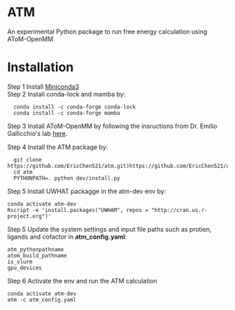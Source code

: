 ATM
==========================
An experimental Python package to run free energy calculation using AToM-OpenMM

Installation
============

Step 1 Install [Miniconda3](https://docs.conda.io/projects/miniconda/en/latest/)\
Step 2 Install conda-lock and mamba by:
````
  conda install -c conda-forge conda-lock
  conda install -c conda-forge mamba
````
Step 3 Install AToM-OpenMM by following the insructions from Dr. Emilio Gallicchio's lab [here](https://github.com/Gallicchio-Lab/AToM-OpenMM).

Step 4 Install the ATM package by:
````
  git clone https://github.com/EricChen521/atm.git)https://github.com/EricChen521/atm.git
  cd atm
  PYTHONPATH=. python dev/install.py
````
Step 5 Install UWHAT packagge in the atm-dev env by:
```
conda activate atm-dev
Rscript -e 'install.packages("UWHAM", repos = "http://cran.us.r-project.org")' 
```
Step 5 Update the system settings and input file paths such as protien, ligands and cofactor in **atm_config.yaml**:
```
atm_pythonpathname
atom_build_pathname
is_slurm
gpu_devices 
```
Step 6 Activate the env and run the ATM calculation
```
conda activate atm-dev
atm -c atm_config.yaml
```
  
